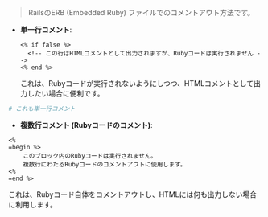 >RailsのERB (Embedded Ruby) ファイルでのコメントアウト方法です。

- **単一行コメント**:
  ```erb
  <% if false %>
    <!-- この行はHTMLコメントとして出力されますが、Rubyコードは実行されません -->
  <% end %>
  ```
  これは、Rubyコードが実行されないようにしつつ、HTMLコメントとして出力したい場合に便利です。
```Ruby
# これも単一行コメント
```

- **複数行コメント (Rubyコードのコメント)**:
```erb
<% 
=begin %>
    このブロック内のRubyコードは実行されません。
    複数行にわたるRubyコードのコメントアウトに使用します。
<% 
=end %>
  ```
  これは、Rubyコード自体をコメントアウトし、HTMLには何も出力しない場合に利用します。
